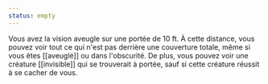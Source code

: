 ```yaml
---
status: empty
---
```

Vous avez la vision aveugle sur une portée de 10 ft. À cette distance, vous pouvez voir tout ce qui n'est pas derrière une couverture totale, même si vous êtes [[aveuglé]] ou dans l'obscurité. De plus, vous pouvez voir une créature [[invisible]] qui se trouverait à portée, sauf si cette créature réussit à se cacher de vous.

